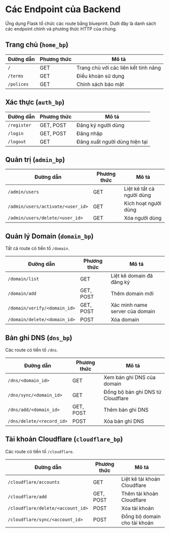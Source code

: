# Các Endpoint của Backend

Ứng dụng Flask tổ chức các route bằng blueprint. Dưới đây là danh sách các endpoint chính và phương thức HTTP của chúng.

## Trang chủ (`home_bp`)
| Đường dẫn | Phương thức | Mô tả |
| --- | --- | --- |
| `/` | GET | Trang chủ với các liên kết tính năng |
| `/terms` | GET | Điều khoản sử dụng |
| `/polices` | GET | Chính sách bảo mật |

## Xác thực (`auth_bp`)
| Đường dẫn | Phương thức | Mô tả |
| --- | --- | --- |
| `/register` | GET, POST | Đăng ký người dùng |
| `/login` | GET, POST | Đăng nhập |
| `/logout` | GET | Đăng xuất người dùng hiện tại |

## Quản trị (`admin_bp`)
| Đường dẫn | Phương thức | Mô tả |
| --- | --- | --- |
| `/admin/users` | GET | Liệt kê tất cả người dùng |
| `/admin/users/activate/<user_id>` | GET | Kích hoạt người dùng |
| `/admin/users/delete/<user_id>` | GET | Xóa người dùng |

## Quản lý Domain (`domain_bp`)
Tất cả route có tiền tố `/domain`.

| Đường dẫn | Phương thức | Mô tả |
| --- | --- | --- |
| `/domain/list` | GET | Liệt kê domain đã đăng ký |
| `/domain/add` | GET, POST | Thêm domain mới |
| `/domain/verify/<domain_id>` | GET, POST | Xác minh name server của domain |
| `/domain/delete/<domain_id>` | POST | Xóa domain |

## Bản ghi DNS (`dns_bp`)
Các route có tiền tố `/dns`.

| Đường dẫn | Phương thức | Mô tả |
| --- | --- | --- |
| `/dns/<domain_id>` | GET | Xem bản ghi DNS của domain |
| `/dns/sync/<domain_id>` | GET | Đồng bộ bản ghi DNS từ Cloudflare |
| `/dns/add/<domain_id>` | GET, POST | Thêm bản ghi DNS |
| `/dns/delete/<record_id>` | POST | Xóa bản ghi DNS |

## Tài khoản Cloudflare (`cloudflare_bp`)
Các route có tiền tố `/cloudflare`.

| Đường dẫn | Phương thức | Mô tả |
| --- | --- | --- |
| `/cloudflare/accounts` | GET | Liệt kê tài khoản Cloudflare |
| `/cloudflare/add` | GET, POST | Thêm tài khoản Cloudflare |
| `/cloudflare/delete/<account_id>` | POST | Xóa tài khoản |
| `/cloudflare/sync/<account_id>` | POST | Đồng bộ domain cho tài khoản |
